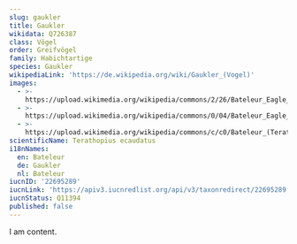 ```yaml
---
slug: gaukler
title: Gaukler
wikidata: Q726387
class: Vögel
order: Greifvögel
family: Habichtartige
species: Gaukler
wikipediaLink: 'https://de.wikipedia.org/wiki/Gaukler_(Vogel)'
images:
  - >-
    https://upload.wikimedia.org/wikipedia/commons/2/26/Bateleur_Eagle_(Terathopius_ecaudatus)_male_(12639730324).jpg
  - >-
    https://upload.wikimedia.org/wikipedia/commons/0/04/Bateleur_Eagle_(Terathopius_ecaudatus)_female_(12908938095).jpg
  - >-
    https://upload.wikimedia.org/wikipedia/commons/c/c0/Bateleur_(Terathopius_ecaudatus)_-_Flickr_-_Lip_Kee.jpg
scientificName: Terathopius ecaudatus
i18nNames:
  en: Bateleur
  de: Gaukler
  nl: Bateleur
iucnID: '22695289'
iucnLink: 'https://apiv3.iucnredlist.org/api/v3/taxonredirect/22695289'
iucnStatus: Q11394
published: false
---
```


I am content.
